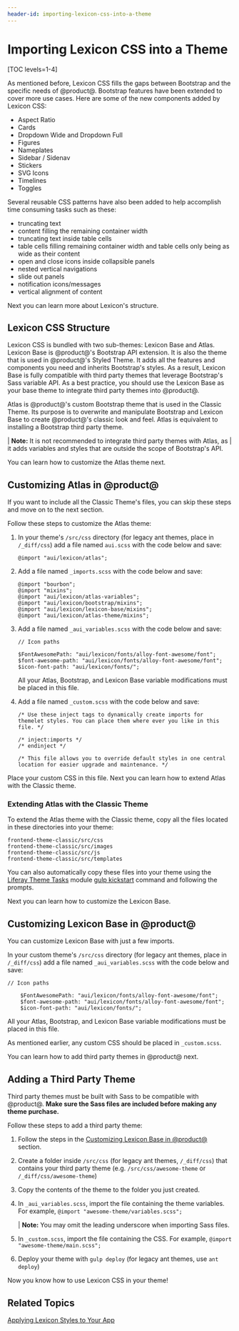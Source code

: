 ```yaml
---
header-id: importing-lexicon-css-into-a-theme
---
```


# Importing Lexicon CSS into a Theme

[TOC levels=1-4]

As mentioned before, Lexicon CSS fills the gaps between Bootstrap and the 
specific needs of @product@. Bootstrap features have been extended to cover more 
use cases. Here are some of the new components added by Lexicon CSS:

- Aspect Ratio
- Cards
- Dropdown Wide and Dropdown Full
- Figures
- Nameplates
- Sidebar / Sidenav
- Stickers
- SVG Icons
- Timelines
- Toggles

Several reusable CSS patterns have also been added to help accomplish time 
consuming tasks such as these:

- truncating text
- content filling the remaining container width
- truncating text inside table cells
- table cells filling remaining container width and table cells only being as 
  wide as their content
- open and close icons inside collapsible panels
- nested vertical navigations
- slide out panels
- notification icons/messages
- vertical alignment of content

Next you can learn more about Lexicon's structure.

## Lexicon CSS Structure

Lexicon CSS is bundled with two sub-themes: Lexicon Base and Atlas. Lexicon Base 
is @product@'s Bootstrap API extension. It is also the theme that is used in 
@product@'s Styled Theme. It adds all the features and components you need and 
inherits Bootstrap's styles. As a result, Lexicon Base is fully compatible with 
third party themes that leverage Bootstrap's Sass variable API. As a best 
practice, you should use the Lexicon Base as your base theme to integrate third 
party themes into @product@.

Atlas is @product@'s custom Bootstrap theme that is used in the Classic Theme. 
Its purpose is to overwrite and manipulate Bootstrap and Lexicon Base to create
@product@'s classic look and feel. Atlas is equivalent to installing a Bootstrap 
third party theme.

| **Note:** It is not recommended to integrate third party themes with Atlas, as
| it adds variables and styles that are outside the scope of Bootstrap's API.

You can learn how to customize the Atlas theme next.

## Customizing Atlas in @product@

If you want to include all the Classic Theme's files, you can skip these steps
and move on to the next section.

Follow these steps to customize the Atlas theme:

1.  In your theme's `/src/css` directory (for legacy ant themes, place in
    `/_diff/css`) add a file named `aui.scss` with the code below and save:

        @import "aui/lexicon/atlas";

2.  Add a file named `_imports.scss` with the code below and save:

        @import "bourbon";
        @import "mixins";
        @import "aui/lexicon/atlas-variables";
        @import "aui/lexicon/bootstrap/mixins";
        @import "aui/lexicon/lexicon-base/mixins";
        @import "aui/lexicon/atlas-theme/mixins";


3.  Add a file named `_aui_variables.scss` with the code below and save:

        // Icon paths
        
        $FontAwesomePath: "aui/lexicon/fonts/alloy-font-awesome/font";
        $font-awesome-path: "aui/lexicon/fonts/alloy-font-awesome/font";
        $icon-font-path: "aui/lexicon/fonts/";
 
    All your Atlas, Bootstrap, and Lexicon Base variable modifications must be 
    placed in this file.

4.  Add a file named `_custom.scss` with the code below and save:

        /* Use these inject tags to dynamically create imports for 
        themelet styles. You can place them where ever you like in this file. */
        
        /* inject:imports */
        /* endinject */
        
        /* This file allows you to override default styles in one central 
        location for easier upgrade and maintenance. */

Place your custom CSS in this file. Next you can learn how to extend Atlas with
the Classic theme.

### Extending Atlas with the Classic Theme

To extend the Atlas theme with the Classic theme, copy all the files located in
these directories into your theme:

    frontend-theme-classic/src/css
    frontend-theme-classic/src/images
    frontend-theme-classic/src/js
    frontend-theme-classic/src/templates

You can also automatically copy these files into your theme using the 
[Liferay Theme Tasks](https://github.com/liferay/liferay-theme-tasks) module 
[gulp kickstart](https://github.com/liferay/liferay-theme-tasks#kickstart) 
command and following the prompts.

Next you can learn how to customize the Lexicon Base.

## Customizing Lexicon Base in @product@

You can customize Lexicon Base with just a few imports.

In your custom theme's `/src/css` directory (for legacy ant themes, place in 
`/_diff/css`) add a file named `_aui_variables.scss` with the code below and 
save:

    // Icon paths
    
        $FontAwesomePath: "aui/lexicon/fonts/alloy-font-awesome/font";
        $font-awesome-path: "aui/lexicon/fonts/alloy-font-awesome/font";
        $icon-font-path: "aui/lexicon/fonts/";
 
All your Atlas, Bootstrap, and Lexicon Base variable modifications must be 
placed in this file.

As mentioned earlier, any custom CSS should be placed in `_custom.scss`.

You can learn how to add third party themes in @product@ next.

## Adding a Third Party Theme

Third party themes must be built with Sass to be compatible with @product@. 
**Make sure the Sass files are included before making any theme purchase.**

Follow these steps to add a third party theme:

1.  Follow the steps in the 
    [Customizing Lexicon Base in @product@](/docs/7-0/tutorials/-/knowledge_base/t/importing-lexicon-css-into-a-theme#customizing-lexicon-base-in-liferay) section.

2.  Create a folder inside `/src/css` (for legacy ant themes, `/_diff/css`) 
    that contains your third party theme (e.g. `/src/css/awesome-theme` or 
    `/_diff/css/awesome-theme`)

3.  Copy the contents of the theme to the folder you just created.

4.  In `_aui_variables.scss`, import the file containing the theme variables. 
    For example, `@import "awesome-theme/variables.scss";`
 
    | **Note:** You may omit the leading underscore when importing Sass files.

5.  In `_custom.scss`, import the file containing the CSS. For example, 
    `@import "awesome-theme/main.scss";`

6.  Deploy your theme with `gulp deploy` 
    (for legacy ant themes, use `ant deploy`)

Now you know how to use Lexicon CSS in your theme!

## Related Topics

[Applying Lexicon Styles to Your App](/docs/7-0/tutorials/-/knowledge_base/t/applying-lexicon-styles-to-your-app)
